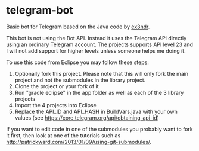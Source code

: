 # telegram-bot

Basic bot for Telegram based on the Java code by [ex3ndr](https://github.com/ex3ndr/telegram-bot).

This bot is not using the Bot API. Instead it uses the Telegram API directly using an ordinary Telegram account. The projects supports API level 23 and I will not add support for higher levels unless someone helps me doing it.

To use this code from Eclipse you may follow these steps:

1. Optionally fork this project. Please note that this will only fork the main project and not the submodules in the library project.
2. Clone the project or your fork of it
3. Run "gradle eclipse" in the app folder as well as each of the 3 library projects
4. Import the 4 projects into Eclipse
5. Replace the API_ID and API_HASH in BuildVars.java with your own values (see https://core.telegram.org/api/obtaining_api_id)

If you want to edit code in one of the submodules you probably want to fork it first, then look at one of the tutorials such as http://patrickward.com/2013/01/09/using-git-submodules/.